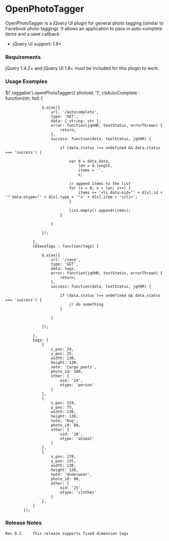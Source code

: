 # OpenPhotoTagger

OpenPhotoTagger is a jQuery UI plugin for general photo tagging (similar to Facebook photo tagging). It allows an application to pass in auto-complete items and a save callback.

- jQuery UI support: 1.8+

### Requirements

jQuery 1.4.2+ and jQuery UI 1.8+ must be included for this plugin to work.

### Usage Examples

$('.taggable').openPhotoTagger({
				photoId: '1',
				cbAutoComplete : function(str, list) {
					
					$.ajax({
						url: '/autocomplete',
						type: 'GET',
						data: { string: str },
						error: function(jqXHR, textStatus, errorThrown) {
							return;
						},
						success: function(data, textStatus, jqXHR) {
						
							if (data.status !== undefined && data.status === 'success') {
							
								var d = data.data,
									len = d.length,
									items = '',
									x;
								
								// append items to the list
								for (x = 0; x < len; x++) {
									items += '<li data-oid="' + d[x].id + '" data-otype="' + d[x].type + '">' + d[x].item + '</li>';
								}
								
								list.empty().append(items);							
							}
						
						}
					
					});
					
				},
				cbSaveTags : function(tags) {
					
					$.ajax({
						url: '/save',
						type: 'GET',
						data: tags,
						error: function(jqXHR, textStatus, errorThrown) {
							return;
						},
						success: function(data, textStatus, jqXHR) {
						
							if (data.status !== undefined && data.status === 'success') {							
								// do something					
							}
						
						}
					
					});
					
				},
				tags: [
					{
						x_pos: 24,
						y_pos: 25,
						width: 130,
						height: 130,
						note: 'Cargo pants',
						photo_id: 100,
						other: {
							oid: '24',
							otype: 'person'
						}
					},
					{
						x_pos: 224,
						y_pos: 75,
						width: 130,
						height: 130,
						note: 'Dog',
						photo_id: 80,
						other: {
							oid: '28',
							otype: 'animal'
						}
					},
					{
						x_pos: 178,
						y_pos: 135,
						width: 130,
						height: 130,
						note: 'Underwear',
						photo_id: 90,
						other: {
							oid: '25',
							otype: 'clothes'
						}
					},
				]
			});


### Release Notes

	Rev 0.1 	This release supports fixed dimension tags